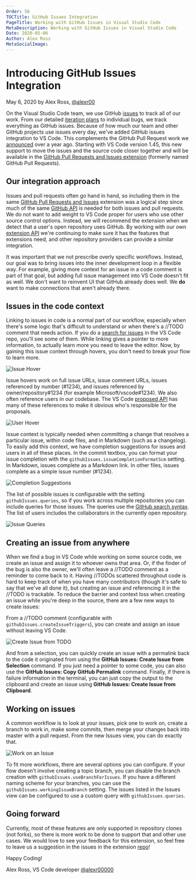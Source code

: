 ```yaml
---
Order: 56
TOCTitle: GitHub Issues Integration
PageTitle: Working with GitHub Issues in Visual Studio Code
MetaDescription: Working with GitHub Issues in Visual Studio Code
Date: 2020-05-06
Author: Alex Ross
MetaSocialImage:
---
```

# Introducing GitHub Issues Integration

May 6, 2020 by Alex Ross, [@alexr00](https://github.com/alexr00/)

On the Visual Studio Code team, we use GitHub [issues](https://github.com/microsoft/vscode/issues) to track all of our work. From our detailed [iteration plans](https://github.com/microsoft/vscode/issues?q=is%3Aopen+is%3Aissue+label%3Aiteration-plan) to individual bugs, we track everything as GitHub issues. Because of how much our team and other GitHub projects use issues every day, we've added GitHub issues integration to VS Code. This complements the GitHub Pull Request work we [announced](https://code.visualstudio.com/blogs/2018/09/10/introducing-github-pullrequests) over a year ago. Starting with VS Code version 1.45, this new support to move the issues and the source code closer together and will be available in the [GitHub Pull Requests and Issues extension](https://marketplace.visualstudio.com/items?itemName=GitHub.vscode-pull-request-github) (formerly named GitHub Pull Requests).

## Our integration approach

Issues and pull requests often go hand in hand, so including them in the same [GitHub Pull Requests and Issues](https://marketplace.visualstudio.com/items?itemName=GitHub.vscode-pull-request-github) extension was a logical step since much of the same [GitHub API](https://developer.github.com/v4/) is needed for both issues and pull requests. We do not want to add weight to VS Code proper for users who use other source control options. Instead, we will recommend the extension when we detect that a user's open repository uses GitHub. By working with our own [extension API](https://code.visualstudio.com/api/references/vscode-api) we're continuing to make sure it has the features that extensions need, and other repository providers can provide a similar integration.

It was important that we not prescribe overly specific workflows. Instead, our goal was to bring issues into the inner development loop in a flexible way. For example, giving more context for an issue in a code comment is part of that goal, but adding full issue management into VS Code doesn't fit as well. We don't want to reinvent UI that GitHub already does well. We **do** want to make connections that aren't already there.

## Issues in the code context

Linking to issues in code is a normal part of our workflow, especially when there's some logic that's difficult to understand or when there's a //TODO comment that needs action. If you do a [search for issues](https://github.com/microsoft/vscode/search?q=%22microsoft%2Fvscode%2Fissues%2F%22&type=Issues) in the VS Code repo, you'll see some of them. While linking gives a pointer to more information, to actually learn more you need to leave the editor. Now, by gaining this issue context through hovers, you don't need to break your flow to learn more.

![Issue Hover](issue-hover.png)

Issue hovers work on full issue URLs, issue comment URLs, issues referenced by number (#1234), and issues referenced by owner/repository#1234 (for example Microsoft/vscode#1234). We also often reference users in our codebase. The VS Code [proposed API](https://github.com/microsoft/vscode/blob/d8317abc50e347d76fd471f5a070996cc7f73e20/src/vs/vscode.proposed.d.ts) has many of these references to make it obvious who's responsible for the proposals.

![User Hover](user-hover.png)

Issue context is typically needed when committing a change that resolves a particular issue, within code files, and in Markdown (such as a changelog). To easily add this context, we have completion suggestions for issues and users in all of these places. In the commit textbox, you can format your issue completion with the `githubIssues.issueCompletionFormatScm` setting. In Markdown, issues complete as a Markdown link. In other files, issues complete as a simple issue number (#1234).

![Completion Suggestions](completion-suggestions.gif)

The list of possible issues is configurable with the setting `githubIssues.queries`, so if you work across multiple repositories you can include queries for those issues. The queries use the [GitHub search syntax](https://help.github.com/en/articles/understanding-the-search-syntax). The list of users includes the collaborators in the currently open repository.

![Issue Queries](issue-queries.png)

## Creating an issue from anywhere

When we find a bug in VS Code while working on some source code, we create an issue and assign it to whoever owns that area. Or, if the finder of the bug is also the owner, we'll often leave a //TODO comment as a reminder to come back to it. Having //TODOs scattered throughout code is hard to keep track of when you have many contributors (though it's safe to say that we've all done it), but creating an issue and referencing it in the //TODO is trackable. To reduce the barrier and context loss when creating an issue while you're deep in the source, there are a few new ways to create issues:

From a //TODO comment (configurable with `githubIssues.createIssueTriggers`), you can create and assign an issue without leaving VS Code.

![Create Issue from TODO](create-from-todo.gif)

And from a selection, you can quickly create an issue with a permalink back to the code it originated from using the **GitHub Issues: Create Issue from Selection** command. If you just need a pointer to some code, you can also use the **GitHub Issues: Copy GitHub Permalink** command. Finally, if there is failure information in the terminal, you can just copy the output to the clipboard and create an issue using **GitHub Issues: Create Issue from Clipboard**.

## Working on issues

A common workflow is to look at your issues, pick one to work on, create a branch to work in, make some commits, then merge your changes back into master with a pull request. From the new Issues view, you can do exactly that.

![Work on an Issue](work-on-issue.gif)

To fit more workflows, there are several options you can configure. If your flow doesn't involve creating a topic branch, you can disable the branch creation with `githubIssues.useBranchForIssues`. If you have a different naming scheme for your branches, you can use the `githubIssues.workingIssueBranch` setting. The issues listed in the Issues view can be configured to use a custom query with `githubIssues.queries`.

## Going forward

Currently, most of these features are only supported in repository clones (not forks), so there is more work to be done to support that and other use cases. We would love to see your feedback for this extension, so feel free to leave us a suggestion in the issues in the extension [repo](https://github.com/microsoft/vscode-pull-request-github/issues)!

Happy Coding!

Alex Ross, VS Code developer
[@alexr00000](https://twitter.com/alexr00000)
